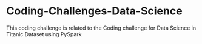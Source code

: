 # Coding-Challenges-Data-Science

This coding challenge is related to the Coding challenge for Data Science in Titanic Dataset using PySpark
